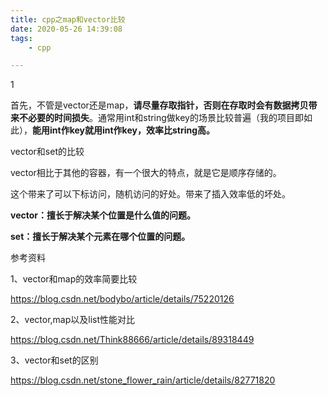 ```yaml
---
title: cpp之map和vector比较
date: 2020-05-26 14:39:08
tags:
	- cpp

---
```


1

首先，不管是vector还是map，**请尽量存取指针，否则在存取时会有数据拷贝带来不必要的时间损失**。通常用int和string做key的场景比较普遍（我的项目即如此），**能用int作key就用int作key，效率比string高。**



vector和set的比较

vector相比于其他的容器，有一个很大的特点，就是它是顺序存储的。

这个带来了可以下标访问，随机访问的好处。带来了插入效率低的坏处。

**vector：擅长于解决某个位置是什么值的问题。**

**set：擅长于解决某个元素在哪个位置的问题。**



参考资料

1、vector和map的效率简要比较

https://blog.csdn.net/bodybo/article/details/75220126

2、vector,map以及list性能对比

https://blog.csdn.net/Think88666/article/details/89318449

3、vector和set的区别

https://blog.csdn.net/stone_flower_rain/article/details/82771820